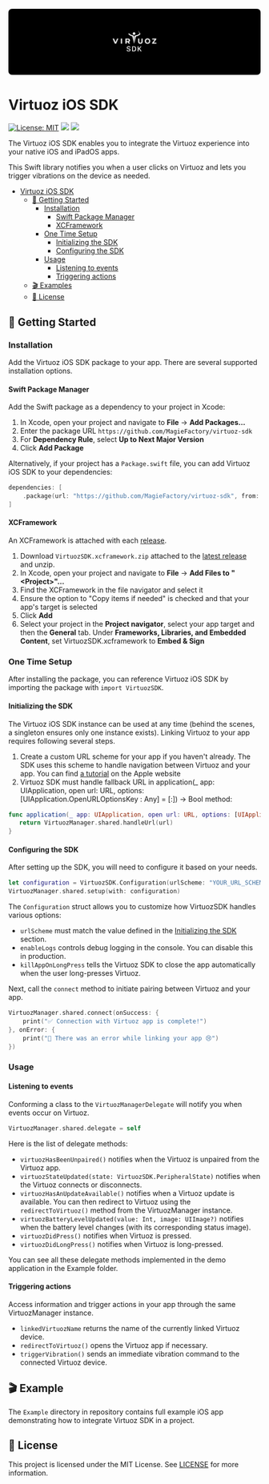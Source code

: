 ![VirtuozSDK](https://raw.githubusercontent.com/MagieFactory/virtuoz-sdk/refs/heads/main/doc/images/banner%402x.png)

# Virtuoz iOS SDK

[![License: MIT](https://img.shields.io/badge/license-MIT-green.svg)](https://github.com/MagieFactory/virtuoz-sdk/blob/main/LICENSE)
[![](https://img.shields.io/endpoint?url=https%3A%2F%2Fswiftpackageindex.com%2Fapi%2Fpackages%2FMagieFactory%2Fvirtuoz-sdk%2Fbadge%3Ftype%3Dplatforms)](https://swiftpackageindex.com/MagieFactory/virtuoz-sdk)
[![](https://img.shields.io/endpoint?url=https%3A%2F%2Fswiftpackageindex.com%2Fapi%2Fpackages%2FMagieFactory%2Fvirtuoz-sdk%2Fbadge%3Ftype%3Dswift-versions)](https://swiftpackageindex.com/MagieFactory/virtuoz-sdk)

The Virtuoz iOS SDK enables you to integrate the Virtuoz experience into your native iOS and iPadOS apps.

This Swift library notifies you when a user clicks on Virtuoz and lets you trigger vibrations on the device as needed.

- [Virtuoz iOS SDK](#virtuoz-ios-sdk)
  - [🚀 Getting Started](#-getting-started)
    - [Installation](#installation)
      - [Swift Package Manager](#swift-package-manager)
      - [XCFramework](#xcframework)
    - [One Time Setup](#one-time-setup)
      - [Initializing the SDK](#initializing-the-sdk)
   	  - [Configuring the SDK](#configuring-the-sdk)
	- [Usage](#usage)
      - [Listening to events](#listening-to-events)
   	  - [Triggering actions](#triggering-actions)
  - [🎬 Examples](#-examples)
  - [📄 License](#-license)

## 🚀 Getting Started

### Installation

Add the Virtuoz iOS SDK package to your app. There are several supported installation options.

#### Swift Package Manager

Add the Swift package as a dependency to your project in Xcode:

1. In Xcode, open your project and navigate to **File** → **Add Packages…**
2. Enter the package URL `https://github.com/MagieFactory/virtuoz-sdk`
3. For **Dependency Rule**, select **Up to Next Major Version**
4. Click **Add Package**

Alternatively, if your project has a `Package.swift` file, you can add Virtuoz iOS SDK to your dependencies:

```swift
dependencies: [
    .package(url: "https://github.com/MagieFactory/virtuoz-sdk", from: "1.0.0"),
]
```

#### XCFramework

An XCFramework is attached with each [release](https://github.com/MagieFactory/virtuoz-sdk/releases).

1. Download `VirtuozSDK.xcframework.zip` attached to the [latest release](https://github.com/MagieFactory/virtuoz-sdk/releases) and unzip.
2. In Xcode, open your project and navigate to **File** → **Add Files to "\<Project\>"…**
3. Find the XCFramework in the file navigator and select it
4. Ensure the option to "Copy items if needed" is checked and that your app's target is selected
5. Click **Add**
6. Select your project in the **Project navigator**, select your app target and then the **General** tab. Under **Frameworks, Libraries, and Embedded Content**, set VirtuozSDK.xcframework to **Embed & Sign**

### One Time Setup

After installing the package, you can reference Virtuoz iOS SDK by importing the package with `import VirtuozSDK`.

#### Initializing the SDK

The Virtuoz iOS SDK instance can be used at any time (behind the scenes, a singleton ensures only one instance exists). Linking Virtuoz to your app requires following several steps.

1. Create a custom URL scheme for your app if you haven't already. The SDK uses this scheme to handle navigation between Virtuoz and your app. You can find [a tutorial](https://developer.apple.com/documentation/xcode/defining-a-custom-url-scheme-for-your-app#register-your-url-scheme) on the Apple website
2. Virtuoz SDK must handle fallback URL in application(_ app: UIApplication, open url: URL, options: [UIApplication.OpenURLOptionsKey : Any] = [:]) -> Bool method:

```swift
func application(_ app: UIApplication, open url: URL, options: [UIApplication.OpenURLOptionsKey : Any] = [:]) -> Bool {
   return VirtuozManager.shared.handleUrl(url)
}
```

#### Configuring the SDK

After setting up the SDK, you will need to configure it based on your needs.

```swift
let configuration = VirtuozSDK.Configuration(urlScheme: "YOUR_URL_SCHEME://", enableLogs: true, killAppOnLongPress: false)
VirtuozManager.shared.setup(with: configuration)
```

The `Configuration` struct allows you to customize how VirtuozSDK handles various options:
- `urlScheme` must match the value defined in the [Initializing the SDK](#initializing-the-sdk) section.
- `enableLogs` controls debug logging in the console. You can disable this in production.
- `killAppOnLongPress` tells the Virtuoz SDK to close the app automatically when the user long-presses Virtuoz.

Next, call the `connect` method to initiate pairing between Virtuoz and your app.

```swift
VirtuozManager.shared.connect(onSuccess: {
	print("✅ Connection with Virtuoz app is complete!")
}, onError: { 
	print("🚫 There was an error while linking your app 😢")
})
```

### Usage

#### Listening to events

Conforming a class to the `VirtuozManagerDelegate` will notify you when events occur on Virtuoz.

```swift
VirtuozManager.shared.delegate = self
```

Here is the list of delegate methods:
- `virtuozHasBeenUnpaired()` notifies when the Virtuoz is unpaired from the Virtuoz app.
- `virtuozStateUpdated(state: VirtuozSDK.PeripheralState)` notifies when the Virtuoz connects or disconnects.
- `virtuozHasAnUpdateAvailable()` notifies when a Virtuoz update is available. You can then redirect to Virtuoz using the `redirectToVirtuoz()` method from the VirtuozManager instance.
- `virtuozBatteryLevelUpdated(value: Int, image: UIImage?)` notifies when the battery level changes (with its corresponding status image).
- `virtuozDidPress()` notifies when Virtuoz is pressed.
- `virtuozDidLongPress()` notifies when Virtuoz is long-pressed.

You can see all these delegate methods implemented in the demo application in the Example folder.

#### Triggering actions

Access information and trigger actions in your app through the same VirtuozManager instance.

- `linkedVirtuozName` returns the name of the currently linked Virtuoz device.
- `redirectToVirtuoz()` opens the Virtuoz app if necessary.
- `triggerVibration()` sends an immediate vibration command to the connected Virtuoz device.

## 🎬 Example

The `Example` directory in repository contains full example iOS app demonstrating how to integrate Virtuoz SDK in a project.

## 📄 License

This project is licensed under the MIT License. See [LICENSE](https://github.com/MagieFactory/virtuozsdk/blob/main/LICENSE) for more information.